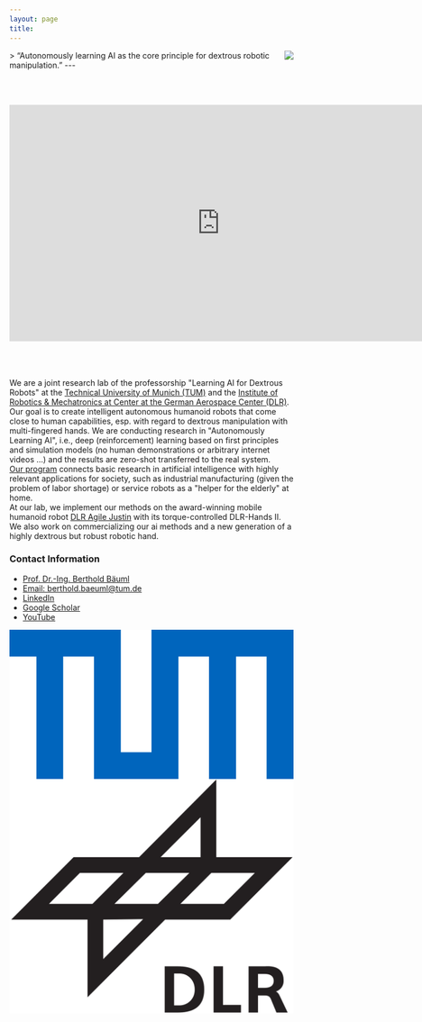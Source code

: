 ```yaml
---
layout: page
title: 
---
```



<img align="right" src="../assets/imgs/affiliations/aidx-lab.jpg" class="aidx"> 
>  “Autonomously learning AI as the core principle for dextrous robotic manipulation.”
---


<br/><br/>

<p align="center">
<iframe width="746" height="420" src="https://www.youtube.com/embed/videoseries?si=kAiVA_3KLpnSaI3t&amp;list=PLbECwYTsgi4ZYIeFTpNmKQj4UHipQI_gT" title="YouTube video player" frameborder="0" allow="accelerometer; autoplay; clipboard-write; encrypted-media; gyroscope; picture-in-picture; web-share" allowfullscreen></iframe>
</p>

<br/><br/>


We are a joint research lab of the professorship "Learning AI for Dextrous Robots" at the [Technical University of Munich (TUM)](https://www.cit.tum.de/cit/startseite/) and the [Institute of Robotics & Mechatronics at Center at the German Aerospace Center (DLR)](https://www.dlr.de/de/rm/forschung/robotersysteme/humanoide/agile-justin).\
Our goal is to create intelligent autonomous humanoid robots that come close to human capabilities, esp. with regard to dextrous manipulation with multi-fingered hands. We are conducting research in "Autonomously Learning AI", i.e., deep (reinforcement) learning based on first principles and simulation models (no human demonstrations or arbitrary internet videos ...) and the results are zero-shot transferred to the real system.\
[Our program](_pages/research.md) connects basic research in artificial intelligence with highly relevant applications for society, such as industrial manufacturing (given the problem of labor shortage) or service robots as a "helper for the elderly" at home.\
At our lab, we implement our methods on the award-winning mobile humanoid robot [DLR Agile Justin](https://www.dlr.de/de/rm/forschung/robotersysteme/humanoide/agile-justin) with its torque-controlled DLR-Hands II. We also work on commercializing our ai methods and a new generation of a highly dextrous but robust robotic hand.

### Contact Information
* [Prof. Dr.-Ing. Berthold Bäuml](https://campus.tum.de/tumonline/pl/ui/$ctx;design=pl;header=max;lang=DE/visitenkarte.show_vcard?pPersonenId=716BA3488FEBED66&pPersonenGruppe=3)
* [Email: berthold.baeuml@tum.de](mailto:berthold.baeuml@tum.de)
* [LinkedIn](https://www.linkedin.com/in/berthold-bäuml-648b05288/)
* [Google Scholar](https://scholar.google.com/citations?hl=en&user=fjvpDsEAAAAJ&view_op=list_works&sortby=pubdate)
* [YouTube](https://youtube.com/playlist?list=PLbECwYTsgi4ZYIeFTpNmKQj4UHipQI_gT&feature=shared)

<img  align="left" src="../assets/imgs/affiliations/TUM.png" class="affiliation"> 
<img src="../assets/imgs/affiliations/DLR.png" class="affiliation">
